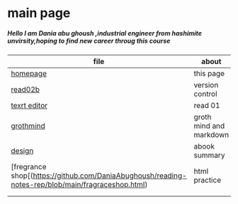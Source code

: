 # main page
##### Hello I am Dania abu ghoush ,industrial engineer from hashimite unvirsity,hoping to find new career throug this course

| file      | about |
| ----------- | ----------- |
|[homepage](https://github.com/DaniaAbughoush/reading-notes-rep/blob/main/README.md) | this page|
| [read02b](https://github.com/DaniaAbughoush/reading-notes-rep/blob/main/read02b)  | version control      |
| [texrt editor]( https://github.com/DaniaAbughoush/reading-notes-rep/blob/main/read01.md)  | read 01       
| [grothmind](https://github.com/DaniaAbughoush/reading-notes-rep/blob/main/grothmind.md)|groth mind and markdown |
| [design](https://github.com/DaniaAbughoush/reading-notes-rep/blob/main/design.md)|abook summary |
| [fregrance shop[(https://github.com/DaniaAbughoush/reading-notes-rep/blob/main/fragraceshop.html)| html practice |
| | |
| | |

